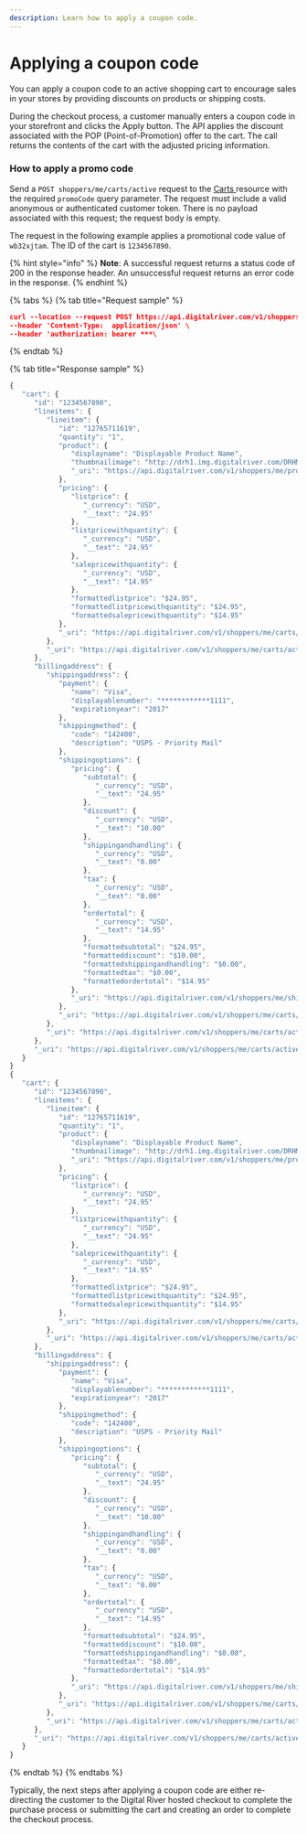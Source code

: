 ```yaml
---
description: Learn how to apply a coupon code.
---
```


# Applying a coupon code

You can apply a coupon code to an active shopping cart to encourage sales in your stores by providing discounts on products or shipping costs.

During the checkout process, a customer manually enters a coupon code in your storefront and clicks the Apply button. The API applies the discount associated with the POP (Point-of-Promotion) offer to the cart. The call returns the contents of the cart with the adjusted pricing information.

### How to apply a promo code

Send a `POST shoppers/me/carts/active` request to the [Carts ](https://www.digitalriver.com/docs/commerce-api-reference/#tag/Carts)resource with the required `promoCode` query parameter. The request must include a valid anonymous or authenticated customer token. There is no payload associated with this request; the request body is empty.

The request in the following example applies a promotional code value of `wb32xjtam`. The ID of the cart is `1234567890`.

{% hint style="info" %}
**Note**: A successful request returns a status code of 200 in the response header. An unsuccessful request returns an error code in the response.
{% endhint %}

{% tabs %}
{% tab title="Request sample" %}
```json
curl --location --request POST https://api.digitalriver.com/v1/shoppers/me/carts/active?promoCode=wb32xjtam
--header 'Content-Type:  application/json' \
--header 'authorization: bearer ***\ 
```
{% endtab %}

{% tab title="Response sample" %}
```javascript
{
   "cart": {
      "id": "1234567890",
      "lineitems": {
         "lineitem": {
            "id": "12765711619",
            "quantity": "1",
            "product": {
               "displayname": "Displayable Product Name",
               "thumbnailimage": "http://drh1.img.digitalriver.com/DRHM/Storefront/images\n/product/thumbnail/small-product-image.jpg",
               "_uri": "https://api.digitalriver.com/v1/shoppers/me/products/232054400"
            },
            "pricing": {
               "listprice": {
                  "_currency": "USD",
                  "__text": "24.95"
               },
               "listpricewithquantity": {
                  "_currency": "USD",
                  "__text": "24.95"
               },
               "salepricewithquantity": {
                  "_currency": "USD",
                  "__text": "14.95"
               },
               "formattedlistprice": "$24.95",
               "formattedlistpricewithquantity": "$24.95",
               "formattedsalepricewithquantity": "$14.95"
            },
            "_uri": "https://api.digitalriver.com/v1/shoppers/me/carts/active /line-items/12765711619"
         },
         "_uri": "https://api.digitalriver.com/v1/shoppers/me/carts/active /line-items"
      },
      "billingaddress": {
         "shippingaddress": {
            "payment": {
               "name": "Visa",
               "displayablenumber": "************1111",
               "expirationyear": "2017"
            },
            "shippingmethod": {
               "code": "142400",
               "description": "USPS - Priority Mail"
            },
            "shippingoptions": {
               "pricing": {
                  "subtotal": {
                     "_currency": "USD",
                     "__text": "24.95"
                  },
                  "discount": {
                     "_currency": "USD",
                     "__text": "10.00"
                  },
                  "shippingandhandling": {
                     "_currency": "USD",
                     "__text": "0.00"
                  },
                  "tax": {
                     "_currency": "USD",
                     "__text": "0.00"
                  },
                  "ordertotal": {
                     "_currency": "USD",
                     "__text": "14.95"
                  },
                  "formattedsubtotal": "$24.95",
                  "formatteddiscount": "$10.00",
                  "formattedshippingandhandling": "$0.00",
                  "formattedtax": "$0.00",
                  "formattedordertotal": "$14.95"
               },
               "_uri": "https://api.digitalriver.com/v1/shoppers/me/shipping-options"
            },
            "_uri": "https://api.digitalriver.com/v1/shoppers/me/carts/active/shipping-address"
         },
         "_uri": "https://api.digitalriver.com/v1/shoppers/me/carts/active/billing-address"
      },
      "_uri": "https://api.digitalriver.com/v1/shoppers/me/carts/active"
   }
}
{
   "cart": {
      "id": "1234567890",
      "lineitems": {
         "lineitem": {
            "id": "12765711619",
            "quantity": "1",
            "product": {
               "displayname": "Displayable Product Name",
               "thumbnailimage": "http://drh1.img.digitalriver.com/DRHM/Storefront/images\n/product/thumbnail/small-product-image.jpg",
               "_uri": "https://api.digitalriver.com/v1/shoppers/me/products/232054400"
            },
            "pricing": {
               "listprice": {
                  "_currency": "USD",
                  "__text": "24.95"
               },
               "listpricewithquantity": {
                  "_currency": "USD",
                  "__text": "24.95"
               },
               "salepricewithquantity": {
                  "_currency": "USD",
                  "__text": "14.95"
               },
               "formattedlistprice": "$24.95",
               "formattedlistpricewithquantity": "$24.95",
               "formattedsalepricewithquantity": "$14.95"
            },
            "_uri": "https://api.digitalriver.com/v1/shoppers/me/carts/active /line-items/12765711619"
         },
         "_uri": "https://api.digitalriver.com/v1/shoppers/me/carts/active /line-items"
      },
      "billingaddress": {
         "shippingaddress": {
            "payment": {
               "name": "Visa",
               "displayablenumber": "************1111",
               "expirationyear": "2017"
            },
            "shippingmethod": {
               "code": "142400",
               "description": "USPS - Priority Mail"
            },
            "shippingoptions": {
               "pricing": {
                  "subtotal": {
                     "_currency": "USD",
                     "__text": "24.95"
                  },
                  "discount": {
                     "_currency": "USD",
                     "__text": "10.00"
                  },
                  "shippingandhandling": {
                     "_currency": "USD",
                     "__text": "0.00"
                  },
                  "tax": {
                     "_currency": "USD",
                     "__text": "0.00"
                  },
                  "ordertotal": {
                     "_currency": "USD",
                     "__text": "14.95"
                  },
                  "formattedsubtotal": "$24.95",
                  "formatteddiscount": "$10.00",
                  "formattedshippingandhandling": "$0.00",
                  "formattedtax": "$0.00",
                  "formattedordertotal": "$14.95"
               },
               "_uri": "https://api.digitalriver.com/v1/shoppers/me/shipping-options"
            },
            "_uri": "https://api.digitalriver.com/v1/shoppers/me/carts/active/shipping-address"
         },
         "_uri": "https://api.digitalriver.com/v1/shoppers/me/carts/active/billing-address"
      },
      "_uri": "https://api.digitalriver.com/v1/shoppers/me/carts/active"
   }
}
```
{% endtab %}
{% endtabs %}

Typically, the next steps after applying a coupon code are either re-directing the customer to the Digital River hosted checkout to complete the purchase process or submitting the cart and creating an order to complete the checkout process.
